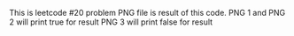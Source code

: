 This is leetcode #20 problem
PNG file is result of this code.
PNG 1 and PNG 2 will print true for result
PNG 3 will print false for result
